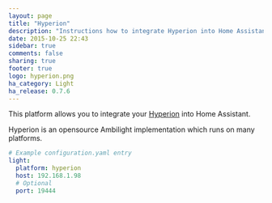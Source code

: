```yaml
---
layout: page
title: "Hyperion"
description: "Instructions how to integrate Hyperion into Home Assistant."
date: 2015-10-25 22:43
sidebar: true
comments: false
sharing: true
footer: true
logo: hyperion.png
ha_category: Light
ha_release: 0.7.6
---
```


This platform allows you to integrate your [Hyperion](https://hyperion-project.org/wiki) into Home Assistant.

Hyperion is an opensource Ambilight implementation which runs on many platforms.

```yaml
# Example configuration.yaml entry
light:
  platform: hyperion
  host: 192.168.1.98
  # Optional
  port: 19444
```
